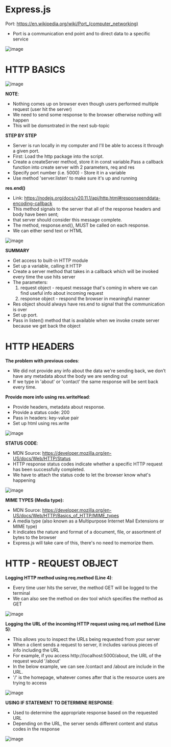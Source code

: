 ﻿# Express.js
 
Port: https://en.wikipedia.org/wiki/Port_(computer_networking)
* Port is a communication end point and to direct data to a specific service
  
![image](https://github.com/asyikin22/Express.js/assets/148519441/9d0c649c-4b36-4789-a8a9-20563e57a4ba)

# HTTP BASICS

![image](https://github.com/asyikin22/Express.js/assets/148519441/5645810d-c249-4a99-926f-c9e04eb5baab)

**NOTE**:
* Nothing comes up on browser even though users performed multiple request (user hit the server)
* We need to send some response to the browser otherwise nothing will happen
* This will be domsntrated in the next sub-topic

**STEP BY STEP**
* Server is  run locally in my computer and I'll be able to access it through a given port.
* First: Load the http package into the script.
* Create a createServer method, store it in const variable.Pass a callback function into create server with 2 parameters, req and res
* Specify port number (i.e. 5000) - Store it in a variable
* Use method 'server.listen' to make sure it's up and running

**res.end()**
* Link: https://nodejs.org/docs/v20.11.1/api/http.html#responseenddata-encoding-callback
* This method signals to the server that all of the response headers and body have been sent;
* that server should consider this message complete.
* The method, response.end(), MUST be called on each response.
* We can either send text or HTML

![image](https://github.com/asyikin22/Express.js/assets/148519441/f60ff044-4e9f-4ba4-81e0-b5535d3d2d40)

**SUMMARY**
* Get access to built-in HTTP module
* Set up a variable, calling it HTTP
* Create a server method  that takes in a callback which will be invoked every time the use hits server
* The parameters:
    1) request object - request message that's coming in where we can find useful info about incoming request
    2) response object - respond the browser in meaningful manner
* Res object should always have res.end to signal that the communication is over
* Set up port.
* Pass in listen() method that is available when we invoke create server because we get back the object

# HTTP HEADERS

**The problem with previous codes**:
* We did not provide any info about the data we're sending back, we don’t have any metadata about the body we are sending out
* If we type in 'about' or 'contact' the same response will be sent back every time.

**Provide more info using res.writeHead**:
* Provide headers, metadata about response.
* Provide a status code: 200
* Pass in headers: key-value pair
* Set up html using res.write

![image](https://github.com/asyikin22/Express.js/assets/148519441/4c987a29-5708-4bec-995c-7c0461a0933f)

**STATUS CODE**:
* MDN Source: https://developer.mozilla.org/en-US/docs/Web/HTTP/Status
* HTTP response status codes indicate whether a specific HTTP request has been successfully completed.
* We have to attach the status code to let the browser know what's happening

![image](https://github.com/asyikin22/Express.js/assets/148519441/cc081300-6594-4b53-99b5-4aafd1b37db7)

**MIME TYPES (Media type):**
* MDN Source: https://developer.mozilla.org/en-US/docs/Web/HTTP/Basics_of_HTTP/MIME_types
* A media type (also known as a Multipurpose Internet Mail Extensions or MIME type)
* It indicates the nature and format of a document, file, or assortment of bytes to the browser
* Express.js will take care of this, there's no need to memorize them.

# HTTP - REQUEST OBJECT

**Logging HTTP method using req.method (Line 4)**:
* Every time user hits the server, the method GET will be logged to the terminal
* We can also see the method on dev tool which specifies the method as GET
  
![image](https://github.com/asyikin22/Express.js/assets/148519441/b0c4f369-0174-4b4e-b9c8-0b700f039942)

**Logging the URL of the incoming HTTP request using req.url method (Line 5)**:
* This allows you to inspect the URLs being requested from your server
* When a client sends a request to server, it includes various pieces of info including  the URL
* For example, if you access http://localhost:5000/about, the URL of the request would '/about'
* In the below example, we can see /contact and /about are include in the URL.
* '/' is the homepage, whatever comes after that is the resource users are trying to access

![image](https://github.com/asyikin22/Express.js/assets/148519441/c5134d26-da8f-49c5-9738-0481e2579dac)

**USING IF STATEMENT TO DETERMINE RESPONSE**:
* Used to determine the appropriate response based on the requested URL
* Depending on the URL, the server sends different content and status codes in the response

![image](https://github.com/asyikin22/Express.js/assets/148519441/7d5ddf3f-dcb6-4872-8c3c-b5dabe24b983)






  
